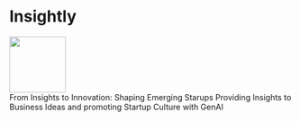# Insightly
<img src="https://github.com/lordsid003/Insightly/assets/119743101/f1727c48-a034-4801-8625-7a7a0fe9653b" width="100px" height="100px" />
<br/>
From Insights to Innovation: Shaping Emerging Starups
Providing Insights to Business Ideas and promoting Startup Culture with GenAI
